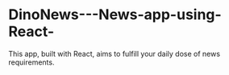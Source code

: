 # DinoNews---News-app-using-React-
This app, built with React, aims to fulfill your daily dose of news requirements.
